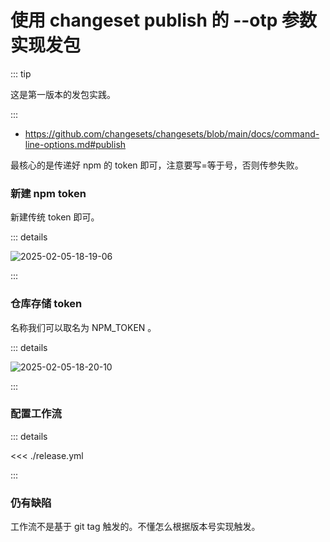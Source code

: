 # 使用 changeset publish 的 --otp 参数实现发包

::: tip

这是第一版本的发包实践。

:::

- https://github.com/changesets/changesets/blob/main/docs/command-line-options.md#publish

最核心的是传递好 npm 的 token 即可，注意要写=等于号，否则传参失败。

### 新建 npm token

新建传统 token 即可。

::: details

![2025-02-05-18-19-06](https://gh-img-store.ruan-cat.com/img/2025-02-05-18-19-06.png)

:::

### 仓库存储 token

名称我们可以取名为 NPM_TOKEN 。

::: details

![2025-02-05-18-20-10](https://gh-img-store.ruan-cat.com/img/2025-02-05-18-20-10.png)

:::

### 配置工作流

::: details

<<< ./release.yml

:::

### 仍有缺陷

工作流不是基于 git tag 触发的。不懂怎么根据版本号实现触发。
